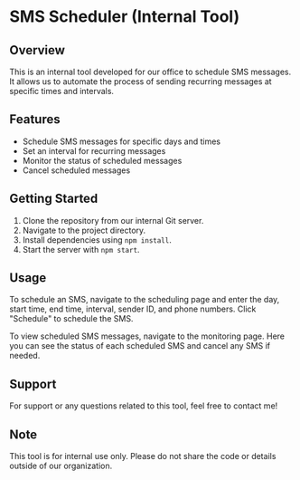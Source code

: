 # SMS Scheduler (Internal Tool)

## Overview

This is an internal tool developed for our office to schedule SMS messages. It allows us to automate the process of sending recurring messages at specific times and intervals.

## Features

- Schedule SMS messages for specific days and times
- Set an interval for recurring messages
- Monitor the status of scheduled messages
- Cancel scheduled messages

## Getting Started

1. Clone the repository from our internal Git server.
2. Navigate to the project directory.
3. Install dependencies using `npm install`.
4. Start the server with `npm start`.

## Usage

To schedule an SMS, navigate to the scheduling page and enter the day, start time, end time, interval, sender ID, and phone numbers. Click "Schedule" to schedule the SMS.

To view scheduled SMS messages, navigate to the monitoring page. Here you can see the status of each scheduled SMS and cancel any SMS if needed.

## Support

For support or any questions related to this tool, feel free to contact me!

## Note

This tool is for internal use only. Please do not share the code or details outside of our organization.
